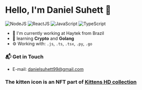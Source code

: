 # Hello, I'm Daniel Suhett 👋

![NodeJS](https://img.shields.io/badge/NodeJS-Expert-green)
![ReactJS](https://img.shields.io/badge/ReactJS-Expert-blue)
![JavaScript](https://img.shields.io/badge/JavaScript-Expert-yellow)
![TypeScript](https://img.shields.io/badge/TypeScript-Expert-blue)

- 🔭 I'm currently working at Haytek from Brazil
- 🌱 learning **Crypto** and **Golang**
- ⚙️ Working with: `.js`, `.ts`, `.tsx`, `.py`, `.go`

### 📬 Get in Touch

- E-mail: danielsuhett99@gmail.com

### The kitten icon is an NFT part of [Kittens HD collection](https://kittens.fakeworms.studio/kittens-hd)

